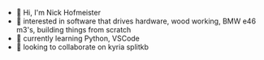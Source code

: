 - 👋 Hi, I'm Nick Hofmeister
- 👀 interested in software that drives hardware, wood working, BMW e46 m3's, building things from scratch
- 🌱 currently learning Python, VSCode
- 💞️ looking to collaborate on kyria splitkb

<!---
niscient0/niscient0 is a ✨ special ✨ repository because its `README.md` (this file) appears on your GitHub profile.
You can click the Preview link to take a look at your changes.
--->
